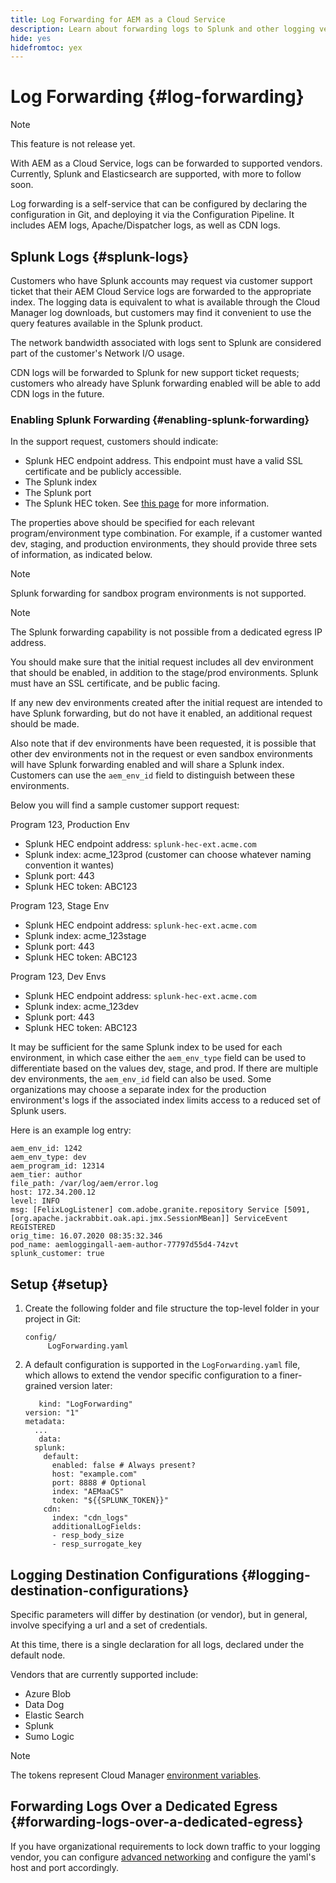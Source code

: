```yaml
---
title: Log Forwarding for AEM as a Cloud Service
description: Learn about forwarding logs to Splunk and other logging vendors in AEM as a Cloud Service
hide: yes
hidefromtoc: yex
---
```


# Log Forwarding {#log-forwarding}

>[!NOTE]
>
>This feature is not release yet.

With AEM as a Cloud Service, logs can be forwarded to supported vendors. Currently, Splunk and Elasticsearch are supported, with more to follow soon.

Log forwarding is a self-service that can be configured by declaring the configuration in Git, and deploying it via the Configuration Pipeline. It includes AEM logs, Apache/Dispatcher logs, as well as CDN logs.

## Splunk Logs {#splunk-logs}

Customers who have Splunk accounts may request via customer support ticket that their AEM Cloud Service logs are forwarded to the appropriate index. The logging data is equivalent to what is available through the Cloud Manager log downloads, but customers may find it convenient to use the query features available in the Splunk product.

The network bandwidth associated with logs sent to Splunk are considered part of the customer's Network I/O usage.

CDN logs will be forwarded to Splunk for new support ticket requests; customers who already have Splunk forwarding enabled will be able to add CDN logs in the future.

### Enabling Splunk Forwarding {#enabling-splunk-forwarding}

In the support request, customers should indicate:

* Splunk HEC endpoint address. This endpoint must have a valid SSL certificate and be publicly accessible.
* The Splunk index
* The Splunk port 
* The Splunk HEC token. See [this page](https://docs.splunk.com/Documentation/Splunk/8.0.4/Data/HECExamples) for more information.

The properties above should be specified for each relevant program/environment type combination. For example, if a customer wanted dev, staging, and production environments, they should provide three sets of information, as indicated below. 

>[!NOTE]
>
>Splunk forwarding for sandbox program environments is not supported.

>[!NOTE]
>
>The Splunk forwarding capability is not possible from a dedicated egress IP address.

You should make sure that the initial request includes all dev environment that should be enabled, in addition to the stage/prod environments. Splunk must have an SSL certificate, and be public facing. 

If any new dev environments created after the initial request are intended to have Splunk forwarding, but do not have it enabled, an additional request should be made.

Also note that if dev environments have been requested, it is possible that other dev environments not in the request or even sandbox environments will have Splunk forwarding enabled and will share a Splunk index. Customers can use the `aem_env_id` field to distinguish between these environments.

Below you will find a sample customer support request:

Program 123, Production Env

* Splunk HEC endpoint address: `splunk-hec-ext.acme.com`
* Splunk index: acme_123prod (customer can choose whatever naming convention it wantes)
* Splunk port: 443
* Splunk HEC token: ABC123

Program 123, Stage Env

* Splunk HEC endpoint address: `splunk-hec-ext.acme.com`
* Splunk index: acme_123stage
* Splunk port: 443
* Splunk HEC token: ABC123

Program 123, Dev Envs

* Splunk HEC endpoint address: `splunk-hec-ext.acme.com`
* Splunk index: acme_123dev
* Splunk port: 443
* Splunk HEC token: ABC123

It may be sufficient for the same Splunk index to be used for each environment, in which case either the `aem_env_type` field can be used to differentiate based on the values dev, stage, and prod. If there are multiple dev environments, the `aem_env_id` field can also be used. Some organizations may choose a separate index for the production environment's logs if the associated index limits access to a reduced set of Splunk users. 

Here is an example log entry:

```
aem_env_id: 1242
aem_env_type: dev
aem_program_id: 12314
aem_tier: author
file_path: /var/log/aem/error.log
host: 172.34.200.12 
level: INFO
msg: [FelixLogListener] com.adobe.granite.repository Service [5091, [org.apache.jackrabbit.oak.api.jmx.SessionMBean]] ServiceEvent REGISTERED
orig_time: 16.07.2020 08:35:32.346
pod_name: aemloggingall-aem-author-77797d55d4-74zvt
splunk_customer: true
```

## Setup {#setup}

1. Create the following folder and file structure the top-level folder in your project in Git:

   ```
   config/
        LogForwarding.yaml
   ```

2. A default configuration is supported in the `LogForwarding.yaml` file, which allows to extend the vendor specific configuration to a finer-grained version later:

   ```
      kind: "LogForwarding"
   version: "1"
   metadata:
     ...
      data:
     splunk:
       default:
         enabled: false # Always present?
         host: "example.com"
         port: 8888 # Optional
         index: "AEMaaCS"
         token: "${{SPLUNK_TOKEN}}"
       cdn:
         index: "cdn_logs"
         additionalLogFields:
         - resp_body_size
         - resp_surrogate_key
   
   ```

## Logging Destination Configurations {#logging-destination-configurations}

Specific parameters will differ by destination (or vendor), but in general, involve specifying a url and a set of credentials.

At this time, there is a single declaration for all logs, declared under the default node.

Vendors that are currently supported include:

* Azure Blob
* Data Dog
* Elastic Search
* Splunk
* Sumo Logic

>[!NOTE]
>
> The tokens represent Cloud Manager [environment variables](/help/implementing/cloud-manager/environment-variables.md).


## Forwarding Logs Over a Dedicated Egress {#forwarding-logs-over-a-dedicated-egress}

If you have organizational requirements to lock down traffic to your logging vendor, you can configure [advanced networking](/help/security/configuring-advanced-networking.md) and configure the yaml's host and port accordingly. 

